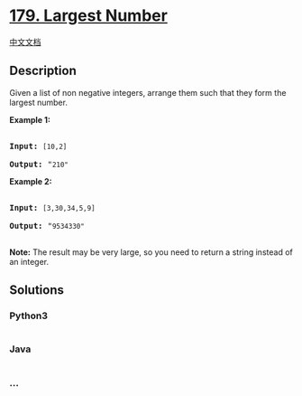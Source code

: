 # [179. Largest Number](https://leetcode.com/problems/largest-number)

[中文文档](/solution/0100-0199/0179.Largest%20Number/README.md)

## Description
<p>Given a list of non negative integers, arrange them such that they form the largest number.</p>



<p><strong>Example 1:</strong></p>



<pre>

<strong>Input:</strong> <code>[10,2]</code>

<strong>Output:</strong> &quot;<code>210&quot;</code></pre>



<p><strong>Example 2:</strong></p>



<pre>

<strong>Input:</strong> <code>[3,30,34,5,9]</code>

<strong>Output:</strong> &quot;<code>9534330&quot;</code>

</pre>



<p><strong>Note:</strong> The result may be very large, so you need to return a string instead of an integer.</p>




## Solutions


<!-- tabs:start -->

### **Python3**

```python

```

### **Java**

```java

```

### **...**
```

```

<!-- tabs:end -->